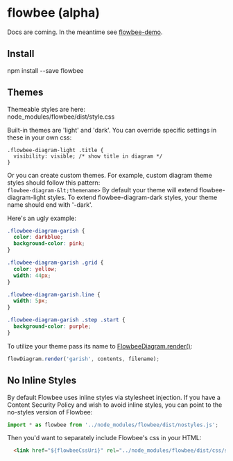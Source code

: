 # flowbee (alpha)
Docs are coming. In the meantime see [flowbee-demo](https://github.com/donaldoakes/flowbee-demo).

## Install
npm install --save flowbee

## Themes
Themeable styles are here:  
node_modules/flowbee/dist/style.css  

Built-in themes are 'light' and 'dark'.
You can override specific settings in these in your own css:
```
.flowbee-diagram-light .title {
  visibility: visible; /* show title in diagram */
}
```

Or you can create custom themes.
For example, custom diagram theme styles should follow this pattern:  
`flowbee-diagram-&lt;themename>`
By default your theme will extend flowbee-diagram-light styles.
To extend flowbee-diagram-dark styles, your theme name should end
with '-dark'.

Here's an ugly example:
```css
.flowbee-diagram-garish {
  color: darkblue;
  background-color: pink;
}

.flowbee-diagram-garish .grid {
  color: yellow;
  width: 44px;
}

.flowbee-diagram-garish.line {
  width: 5px;
}

.flowbee-diagram-garish .step .start {
  background-color: purple;
}
```

To utilize your theme pass its name to [FlowbeeDiagram.render()]():
```javascript
flowDiagram.render('garish', contents, filename);
```

## No Inline Styles
By default Flowbee uses inline styles via stylesheet injection. If you have a Content Security Policy 
and wish to avoid inline styles, you can point to the no-styles version of Flowbee:
```typescript
import * as flowbee from '../node_modules/flowbee/dist/nostyles.js';
```
Then you'd want to separately include Flowbee's css in your HTML:
```html
  <link href="${flowbeeCssUri}" rel="../node_modules/flowbee/dist/css/style.css" />
```


